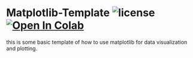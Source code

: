 # Matplotlib-Template ![license](https://img.shields.io/github/license/pouyaardehkhani/Matplotlib-Template.svg) <a href="https://colab.research.google.com/github/pouyaardehkhani/Matplotlib-Template/blob/master/Matplotlib.ipynb" target="_parent\"><img src="https://colab.research.google.com/assets/colab-badge.svg" alt="Open In Colab"/></a>
this is some basic template of how to use matplotlib for data visualization and plotting.
